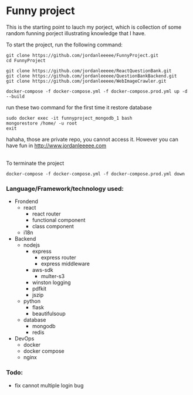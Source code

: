 # Funny project

This is the starting point to lauch my porject, which is collection of some random funning porject illustrating knowledge that I have.

To start the project, run the following command:
```
git clone https://github.com/jordanleeeee/FunnyProject.git
cd FunnyProject

git clone https://github.com/jordanleeeee/ReactQuestionBank.git
git clone https://github.com/jordanleeeee/QuestionBankBackend.git
git clone https://github.com/jordanleeeee/WebImageCrawler.git

docker-compose -f docker-compose.yml -f docker-compose.prod.yml up -d --build
```

run these two command for the first time it restore database
```
sudo docker exec -it funnyproject_mongodb_1 bash
mongorestore /home/ -u root
exit
```

hahaha, those are private repo, you cannot access it. However you can have fun in http://www.jordanleeeee.com

<br/>
To terminate the project

```
docker-compose -f docker-compose.yml -f docker-compose.prod.yml down
```

### Language/Framework/technology used:
- Frondend
  - react
    - react router
    - functional component
    - class component
  - i18n
- Backend
  - nodejs
    - express
      - express router
      - express middleware
    - aws-sdk
      - multer-s3
    - winston logging
    - pdfkit
    - jszip
  - python
    - flask
    - beautifulsoup
  - database
    - mongodb
    - redis
- DevOps
  - docker
  - docker compose
  - nginx

### Todo:
  - fix cannot multiple login bug